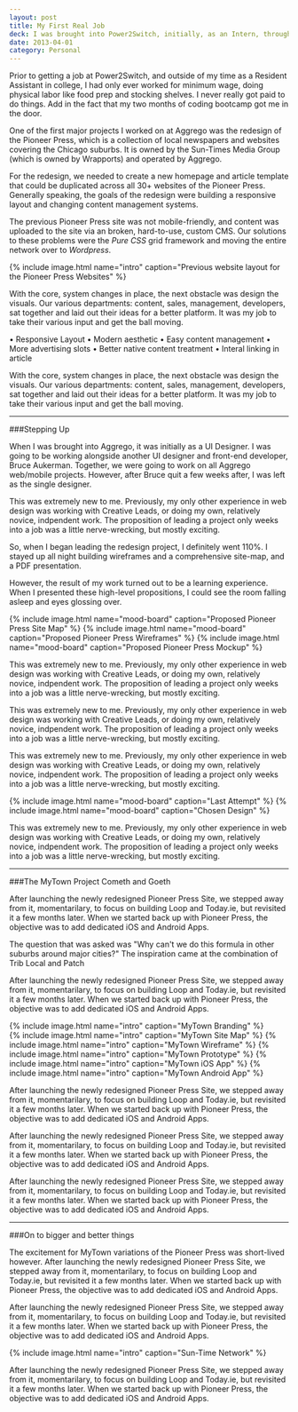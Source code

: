 ```yaml
---
layout: post
title: My First Real Job
deck: I was brought into Power2Switch, initially, as an Intern, through a recommendation by my Friend, Josh Fabian. I worked on email campaigns, branding, web design, and front-end development full-time for for 3 months.
date: 2013-04-01
category: Personal
---
```


Prior to getting a job at Power2Switch, and outside of my time as a Resident Assistant in college, I had only ever worked for minimum wage, doing physical labor like food prep and stocking shelves. I never really got paid to do things. Add in the fact that my two months of coding bootcamp got me in the door.

One of the first major projects I worked on at Aggrego was the redesign of the Pioneer Press, which is a collection of local newspapers and websites covering the Chicago suburbs. It is owned by the Sun-Times Media Group (which is owned by Wrapports) and operated by Aggrego.

For the redesign, we needed to create a new homepage and article template that could be duplicated across all 30+ websites of the Pioneer Press. Generally speaking, the goals of the redesign were building a responsive layout and changing content management systems.

The previous Pioneer Press site was not mobile-friendly, and content was uploaded to the site via an broken, hard-to-use, custom CMS. Our solutions to these problems were the <em>Pure CSS</em> grid framework and moving the entire network over to <em>Wordpress</em>.

{% include image.html name="intro" caption="Previous website layout for the Pioneer Press Websites" %}

With the core, system changes in place, the next obstacle was design the visuals. Our various departments: content, sales, management, developers, sat together and laid out their ideas for a better platform. It was my job to take their various input and get the ball moving.

• Responsive Layout
• Modern aesthetic
• Easy content management
• More advertising slots
• Better native content treatment
• Interal linking in article

With the core, system changes in place, the next obstacle was design the visuals. Our various departments: content, sales, management, developers, sat together and laid out their ideas for a better platform. It was my job to take their various input and get the ball moving.

---

###Stepping Up

When I was brought into Aggrego, it was initially as a UI Designer. I was going to be working alongside another UI designer and front-end developer, Bruce Aukerman. Together, we were going to work on all Aggrego web/mobile projects. However, after Bruce quit a few weeks after, I was left as the single designer.

This was extremely new to me. Previously, my only other experience in web design was working with Creative Leads, or doing my own, relatively novice, indpendent work. The proposition of leading a project only weeks into a job was a little nerve-wrecking, but mostly exciting.

So, when I began leading the redesign project, I definitely went 110%. I stayed up all night building wireframes and a comprehensive site-map, and a PDF presentation.

However, the result of my work turned out to be a learning experience. When I presented these high-level propositions, I could see the room falling asleep and eyes glossing over.

{% include image.html name="mood-board" caption="Proposed Pioneer Press Site Map" %}
{% include image.html name="mood-board" caption="Proposed Pioneer Press Wireframes" %}
{% include image.html name="mood-board" caption="Proposed Pioneer Press Mockup" %}

This was extremely new to me. Previously, my only other experience in web design was working with Creative Leads, or doing my own, relatively novice, indpendent work. The proposition of leading a project only weeks into a job was a little nerve-wrecking, but mostly exciting.

This was extremely new to me. Previously, my only other experience in web design was working with Creative Leads, or doing my own, relatively novice, indpendent work. The proposition of leading a project only weeks into a job was a little nerve-wrecking, but mostly exciting.

This was extremely new to me. Previously, my only other experience in web design was working with Creative Leads, or doing my own, relatively novice, indpendent work. The proposition of leading a project only weeks into a job was a little nerve-wrecking, but mostly exciting.

{% include image.html name="mood-board" caption="Last Attempt" %}
{% include image.html name="mood-board" caption="Chosen Design" %}

This was extremely new to me. Previously, my only other experience in web design was working with Creative Leads, or doing my own, relatively novice, indpendent work. The proposition of leading a project only weeks into a job was a little nerve-wrecking, but mostly exciting.

---

###The MyTown Project Cometh and Goeth

After launching the newly redesigned Pioneer Press Site, we stepped away from it, momentarilary, to focus on building Loop and Today.ie, but revisited it a few months later. When we started back up with Pioneer Press, the objective was to add dedicated iOS and Android Apps.

The question that was asked was "Why can't we do this formula in other suburbs around major cities?" The inspiration came at the combination of Trib Local and Patch

After launching the newly redesigned Pioneer Press Site, we stepped away from it, momentarilary, to focus on building Loop and Today.ie, but revisited it a few months later. When we started back up with Pioneer Press, the objective was to add dedicated iOS and Android Apps.

{% include image.html name="intro" caption="MyTown Branding" %}  
{% include image.html name="intro" caption="MyTown Site Map" %}
{% include image.html name="intro" caption="MyTown Wireframe" %}
{% include image.html name="intro" caption="MyTown Prototype" %}
{% include image.html name="intro" caption="MyTown iOS App" %}
{% include image.html name="intro" caption="MyTown Android App" %}

After launching the newly redesigned Pioneer Press Site, we stepped away from it, momentarilary, to focus on building Loop and Today.ie, but revisited it a few months later. When we started back up with Pioneer Press, the objective was to add dedicated iOS and Android Apps.

After launching the newly redesigned Pioneer Press Site, we stepped away from it, momentarilary, to focus on building Loop and Today.ie, but revisited it a few months later. When we started back up with Pioneer Press, the objective was to add dedicated iOS and Android Apps.

After launching the newly redesigned Pioneer Press Site, we stepped away from it, momentarilary, to focus on building Loop and Today.ie, but revisited it a few months later. When we started back up with Pioneer Press, the objective was to add dedicated iOS and Android Apps.

---

###On to bigger and better things

The excitement for MyTown variations of the Pioneer Press was short-lived however.
After launching the newly redesigned Pioneer Press Site, we stepped away from it, momentarilary, to focus on building Loop and Today.ie, but revisited it a few months later. When we started back up with Pioneer Press, the objective was to add dedicated iOS and Android Apps.

After launching the newly redesigned Pioneer Press Site, we stepped away from it, momentarilary, to focus on building Loop and Today.ie, but revisited it a few months later. When we started back up with Pioneer Press, the objective was to add dedicated iOS and Android Apps.

{% include image.html name="intro" caption="Sun-Time Network" %}

After launching the newly redesigned Pioneer Press Site, we stepped away from it, momentarilary, to focus on building Loop and Today.ie, but revisited it a few months later. When we started back up with Pioneer Press, the objective was to add dedicated iOS and Android Apps.


